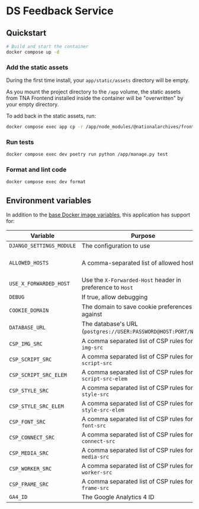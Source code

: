 # DS Feedback Service

## Quickstart

```sh
# Build and start the container
docker compose up -d
```

### Add the static assets

During the first time install, your `app/static/assets` directory will be empty.

As you mount the project directory to the `/app` volume, the static assets from TNA Frontend installed inside the container will be "overwritten" by your empty directory.

To add back in the static assets, run:

```sh
docker compose exec app cp -r /app/node_modules/@nationalarchives/frontend/nationalarchives/assets /app/app/static
```

### Run tests

```sh
docker compose exec dev poetry run python /app/manage.py test
```

### Format and lint code

```sh
docker compose exec dev format
```

## Environment variables

In addition to the [base Docker image variables](https://github.com/nationalarchives/docker/blob/main/docker/tna-python-django/README.md#environment-variables), this application has support for:

| Variable                 | Purpose                                                        | Default                                                   |
| ------------------------ | -------------------------------------------------------------- | --------------------------------------------------------- |
| `DJANGO_SETTINGS_MODULE` | The configuration to use                                       | `config.settings.production`                              |
| `ALLOWED_HOSTS`          | A comma-separated list of allowed hosts                        | _none_ on production and staging, `*` on develop and test |
| `USE_X_FORWARDED_HOST`   | Use the `X-Forwarded-Host` header in preference to `Host`      | `False`                                                   |
| `DEBUG`                  | If true, allow debugging                                       | `False`                                                   |
| `COOKIE_DOMAIN`          | The domain to save cookie preferences against                  | _none_                                                    |
| `DATABASE_URL`           | The database's URL (`postgres://USER:PASSWORD@HOST:PORT/NAME`) | _none_                                                    |
| `CSP_IMG_SRC`            | A comma separated list of CSP rules for `img-src`              | `'self'`                                                  |
| `CSP_SCRIPT_SRC`         | A comma separated list of CSP rules for `script-src`           | `'self'`                                                  |
| `CSP_SCRIPT_SRC_ELEM`    | A comma separated list of CSP rules for `script-src-elem`      | `'self'`                                                  |
| `CSP_STYLE_SRC`          | A comma separated list of CSP rules for `style-src`            | `'self'`                                                  |
| `CSP_STYLE_SRC_ELEM`     | A comma separated list of CSP rules for `style-src-elem`       | `'self'`                                                  |
| `CSP_FONT_SRC`           | A comma separated list of CSP rules for `font-src`             | `'self'`                                                  |
| `CSP_CONNECT_SRC`        | A comma separated list of CSP rules for `connect-src`          | `'self'`                                                  |
| `CSP_MEDIA_SRC`          | A comma separated list of CSP rules for `media-src`            | `'self'`                                                  |
| `CSP_WORKER_SRC`         | A comma separated list of CSP rules for `worker-src`           | `'self'`                                                  |
| `CSP_FRAME_SRC`          | A comma separated list of CSP rules for `frame-src`            | `'self'`                                                  |
| `GA4_ID`                 | The Google Analytics 4 ID                                      | _none_                                                    |
